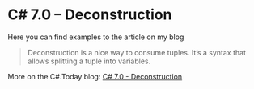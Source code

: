 # C# 7.0 – Deconstruction

Here you can find examples to the article on my blog

> Deconstruction is a nice way to consume tuples. It’s a syntax that allows splitting a tuple into variables.

More on the C#.Today blog: [C# 7.0 - Deconstruction](https://csharp.today/c-7-deconstruction)
